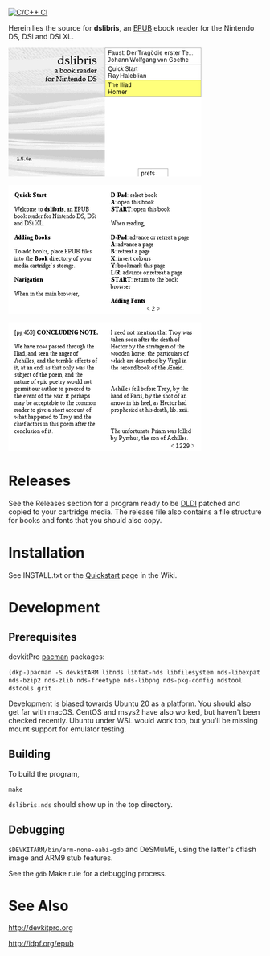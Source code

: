 [![C/C++ CI](https://github.com/rhaleblian/dslibris/actions/workflows/c-cpp.yml/badge.svg)](https://github.com/rhaleblian/dslibris/actions/workflows/c-cpp.yml)

Herein lies the source for **dslibris**, an [EPUB](https://en.wikipedia.org/wiki/EPUB)
ebook reader for the Nintendo DS, DSi and DSi XL.

![Browser](etc/sample/browser.png)

![Quickstart](etc/sample/quickstart.png)

![Faust](etc/sample/iliad.png)

# Releases

See the Releases section for a program ready to be [DLDI](https://wiki.gbatemp.net/wiki/DLDI) patched and copied to your cartridge media.
The release file also contains a file structure for books and fonts that you should also copy.

# Installation

See INSTALL.txt or the [Quickstart](https://github.com/rhaleblian/dslibris/wiki/User:-Quickstart) page in the Wiki.

# Development

## Prerequisites

devkitPro [pacman](https://github.com/devkitPro/pacman) packages:

    (dkp-)pacman -S devkitARM libnds libfat-nds libfilesystem nds-libexpat nds-bzip2 nds-zlib nds-freetype nds-libpng nds-pkg-config ndstool dstools grit

Development is biased towards Ubuntu 20 as a platform.
You should also get far with macOS.
CentOS and msys2 have also worked, but haven't been checked recently.
Ubuntu under WSL would work too, but you'll be missing mount support for emulator testing.

## Building

To build the program,

```shell
make
```

`dslibris.nds` should show up in the top directory.

## Debugging

`$DEVKITARM/bin/arm-none-eabi-gdb` and DeSMuME,
using the latter's cflash image and ARM9 stub
features.

See the `gdb` Make rule for a debugging process.


# See Also

http://devkitpro.org

http://idpf.org/epub
